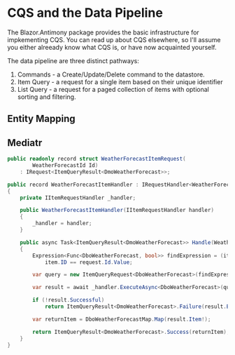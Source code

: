 # CQS and the Data Pipeline

The Blazor.Antimony package provides the basic infrastructure for impkementing CQS.  You can read up about CQS elsewhere, so I'll assume you either alreeady know what CQS is, or have now acquainted yourself.

The data pipeline are three distinct pathways:

1. Commands - a Create/Update/Delete command to the datastore.
2. Item Query - a request for a single item based on their unique identifier
3. List Query - a request for a paged collection of items with optional sorting and filtering.

## Entity Mapping

## Mediatr

```csharp
public readonly record struct WeatherForecastItemRequest(
        WeatherForecastId Id) 
    : IRequest<ItemQueryResult<DmoWeatherForecast>>;
```

```csharp
public record WeatherForecastItemHandler : IRequestHandler<WeatherForecastItemRequest, ItemQueryResult<DmoWeatherForecast>>
{
    private IItemRequestHandler _handler;

    public WeatherForecastItemHandler(IItemRequestHandler handler)
    {
        _handler = handler;
    }

    public async Task<ItemQueryResult<DmoWeatherForecast>> Handle(WeatherForecastItemRequest request, CancellationToken cancellationToken)
    {
        Expression<Func<DboWeatherForecast, bool>> findExpression = (item) =>
            item.ID == request.Id.Value;

        var query = new ItemQueryRequest<DboWeatherForecast>(findExpression);

        var result = await _handler.ExecuteAsync<DboWeatherForecast>(query);

        if (!result.Successful)
            return ItemQueryResult<DmoWeatherForecast>.Failure(result.Exception!);

        var returnItem = DboWeatherForecastMap.Map(result.Item!);

        return ItemQueryResult<DmoWeatherForecast>.Success(returnItem);
    }
}
```